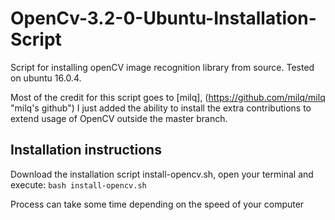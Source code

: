 # OpenCv-3.2-0-Ubuntu-Installation-Script
Script for installing openCV image recognition library from source. Tested on ubuntu 16.0.4.

Most of the credit for this script goes to [milq], (https://github.com/milq/milq "milq's github") I just added the ability to install the extra contributions to extend usage of OpenCV outside the master branch.
## Installation instructions
Download the installation script install-opencv.sh, open your terminal and execute:
`bash install-opencv.sh`

Process can take some time depending on the speed of your computer
